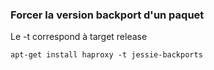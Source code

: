 ### Forcer la version backport d'un paquet

Le -t correspond à target release
```
apt-get install haproxy -t jessie-backports
```

